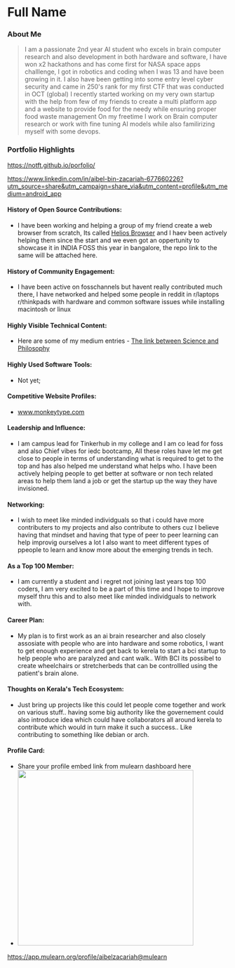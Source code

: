 # Full Name 

### About Me

> I am a passionate 2nd year AI student who excels in brain computer research and also development in both hardware and software, I have won x2 hackathons and has come first for NASA space apps challlenge, 
I got in robotics and coding when I was 13 and have been growing in it. I also have been getting into some entry level cyber security and came in 250's rank for my first CTF that was conducted in OCT (global)
I recently started working on my very own startup with the help from few of my friends to create a multi platform app and a website to provide food for the needy while ensuring proper food waste management 
On my freetime I work on Brain computer research or work with fine tuning AI models while also familirizing myself with some devops. 



### Portfolio Highlights

https://notft.github.io/porfolio/ 

https://www.linkedin.com/in/aibel-bin-zacariah-677660226?utm_source=share&utm_campaign=share_via&utm_content=profile&utm_medium=android_app

#### History of Open Source Contributions:

- I have been working and helping a group of my friend create a web browser from scratch, Its called [Helios Browser](https://github.com/Milansuman/Helios-Browser) and I haev been actively helping them since the start and we even got an oppertunity to showcase it
in INDIA FOSS this year in bangalore, the repo link to the same will be attached here.

#### History of Community Engagement:

-  I have been active on fosschannels but havent really contributed much there, I have networked and helped some people in reddit in r/laptops r/thinkpads with hardware and common software issues while installing macintosh or linux 


#### Highly Visible Technical Content:

- Here are some of my medium entries - [The link between Science and Philosophy](https://medium.com/@aibelbinzacariah/the-hidden-link-between-science-and-philosophy-ca335cc5cb29)

#### Highly Used Software Tools:

- Not yet;

#### Competitive Website Profiles:

- www.monkeytype.com

#### Leadership and Influence:

- I am campus lead for Tinkerhub in my college and I am co lead for foss and also Chief vibes for iedc bootcamp, All these roles have let me get close to people in terms of understanding what is required to get to the top and has also helped me 
understand what helps who. I have been actively helping people to get better at software or non tech related areas to help them land a job or get the startup up the way they have invisioned. 

#### Networking:

- I wish to meet like minded individguals so that i could have more contributers to my projects and also contribute to others cuz I believe having that mindset and having that type of peer to peer learning can help improvig ourselves a lot 
I also want to meet different types of ppeople to learn and know more about the emerging trends in tech.

#### As a Top 100 Member:

- I am currently a student and i regret not joining last years top 100 coders, I am very excited to be a part of this time and I hope to improve myself thru this and to also meet like minded individguals to network with.

#### Career Plan:

- My plan is to first work as an ai brain researcher and also closely assosiate with people who are into hardware and some robotics, I want to get enough experience and get back to kerela to start 
a bci startup to help people who are paralyzed and cant walk.. With BCI its possibel to create wheelchairs or stretcherbeds that can be controllled using the patient's brain alone. 
#### Thoughts on Kerala's Tech Ecosystem:

- Just bring up projects like this could let people come together and work on various stuff.. having some big authority like the governement could also introduce idea which could have collaborators all around kerela to contribute 
which would in turn make it such a success.. Like contributing to something like debian or arch. 

#### Profile Card:

- Share your profile embed link from mulearn dashboard here
- <img
    src="https://mulearn.org/embed/rank/aibelzacariah@mulearn"
    width="400px">
</img>

 https://app.mulearn.org/profile/aibelzacariah@mulearn

